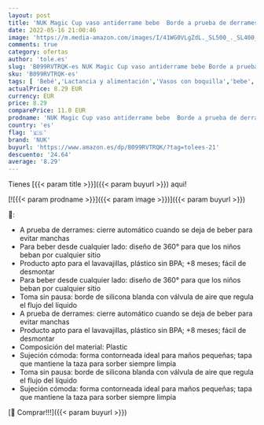 ```yaml
---
layout: post
title: 'NUK Magic Cup vaso antiderrame bebe  Borde a prueba de derrames de 360°  +8 meses  Sin BPA  230 ml  Cangrejo  morado  1 unidad  10255603 '
date: 2022-05-16 21:00:46
image: 'https://m.media-amazon.com/images/I/41WG0VLgZdL._SL500_._SL400_.jpg'
comments: true
category: ofertas
author: 'tole.es'
slug: 'B099RVTRQK-es NUK Magic Cup vaso antiderrame bebe Borde a prueba de...'
sku: 'B099RVTRQK-es'
tags: [ 'Bebé','Lactancia y alimentación','Vasos con boquilla','bebe','nuk','🇪🇸', ]
actualPrice: 8.29 EUR
currency: EUR
price: 8.29
comparePrice: 11.0 EUR
prodname: 'NUK Magic Cup vaso antiderrame bebe  Borde a prueba de derrames de 360°  +8 meses  Sin BPA  230 ml  Cangrejo  morado  1 unidad  10255603 '
country: 'es'
flag: '🇪🇸'
brand: 'NUK'
buyurl: 'https://www.amazon.es/dp/B099RVTRQK/?tag=tolees-21'
descuento: '24.64'
average: '8.29'
---
```


Tienes [{{< param title >}}]({{< param buyurl >}}) aqui!

[![{{< param prodname >}}]({{< param image >}})]({{< param buyurl >}})

🔎:

- A prueba de derrames: cierre automático cuando se deja de beber para evitar manchas
- Para beber desde cualquier lado: diseño de 360° para que los niños beban por cualquier sitio
- Producto apto para el lavavajillas, plástico sin BPA; +8 meses; fácil de desmontar
- Para beber desde cualquier lado: diseño de 360° para que los niños beban por cualquier sitio
- Toma sin pausa: borde de silicona blanda con válvula de aire que regula el flujo del líquido
- A prueba de derrames: cierre automático cuando se deja de beber para evitar manchas
- Producto apto para el lavavajillas, plástico sin BPA; +8 meses; fácil de desmontar
- Composición del material: Plastic
- Sujeción cómoda: forma contorneada ideal para maños pequeñas; tapa que mantiene la taza para sorber siempre limpia
- Toma sin pausa: borde de silicona blanda con válvula de aire que regula el flujo del líquido
- Sujeción cómoda: forma contorneada ideal para maños pequeñas; tapa que mantiene la taza para sorber siempre limpia

[🛒 Comprar!!!]({{< param buyurl >}})
